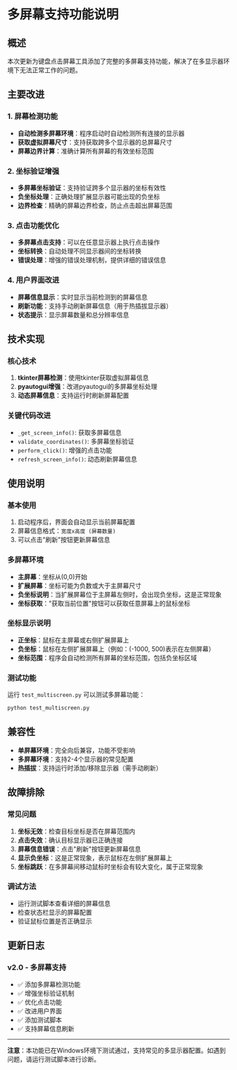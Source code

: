 # 多屏幕支持功能说明

## 概述

本次更新为键盘点击屏幕工具添加了完整的多屏幕支持功能，解决了在多显示器环境下无法正常工作的问题。

## 主要改进

### 1. 屏幕检测功能
- **自动检测多屏幕环境**：程序启动时自动检测所有连接的显示器
- **获取虚拟屏幕尺寸**：支持获取跨多个显示器的总屏幕尺寸
- **屏幕边界计算**：准确计算所有屏幕的有效坐标范围

### 2. 坐标验证增强
- **多屏幕坐标验证**：支持验证跨多个显示器的坐标有效性
- **负坐标处理**：正确处理扩展显示器可能出现的负坐标
- **边界检查**：精确的屏幕边界检查，防止点击超出屏幕范围

### 3. 点击功能优化
- **多屏幕点击支持**：可以在任意显示器上执行点击操作
- **坐标转换**：自动处理不同显示器间的坐标转换
- **错误处理**：增强的错误处理机制，提供详细的错误信息

### 4. 用户界面改进
- **屏幕信息显示**：实时显示当前检测到的屏幕信息
- **刷新功能**：支持手动刷新屏幕信息（用于热插拔显示器）
- **状态提示**：显示屏幕数量和总分辨率信息

## 技术实现

### 核心技术
1. **tkinter屏幕检测**：使用tkinter获取虚拟屏幕信息
2. **pyautogui增强**：改进pyautogui的多屏幕坐标处理
3. **动态屏幕信息**：支持运行时刷新屏幕配置

### 关键代码改进
- `_get_screen_info()`: 获取多屏幕信息
- `validate_coordinates()`: 多屏幕坐标验证
- `perform_click()`: 增强的点击功能
- `refresh_screen_info()`: 动态刷新屏幕信息

## 使用说明

### 基本使用
1. 启动程序后，界面会自动显示当前屏幕配置
2. 屏幕信息格式：`宽度x高度 (屏幕数量)`
3. 可以点击"刷新"按钮更新屏幕信息

### 多屏幕环境
- **主屏幕**：坐标从(0,0)开始
- **扩展屏幕**：坐标可能为负数或大于主屏幕尺寸
- **负坐标说明**：当扩展屏幕位于主屏幕左侧时，会出现负坐标，这是正常现象
- **坐标获取**："获取当前位置"按钮可以获取任意屏幕上的鼠标坐标

### 坐标显示说明
- **正坐标**：鼠标在主屏幕或右侧扩展屏幕上
- **负坐标**：鼠标在左侧扩展屏幕上（例如：(-1000, 500)表示在左侧屏幕）
- **坐标范围**：程序会自动检测所有屏幕的坐标范围，包括负坐标区域

### 测试功能
运行 `test_multiscreen.py` 可以测试多屏幕功能：
```bash
python test_multiscreen.py
```

## 兼容性

- **单屏幕环境**：完全向后兼容，功能不受影响
- **多屏幕环境**：支持2-4个显示器的常见配置
- **热插拔**：支持运行时添加/移除显示器（需手动刷新）

## 故障排除

### 常见问题
1. **坐标无效**：检查目标坐标是否在屏幕范围内
2. **点击失效**：确认目标显示器已正确连接
3. **屏幕信息错误**：点击"刷新"按钮更新屏幕信息
4. **显示负坐标**：这是正常现象，表示鼠标在左侧扩展屏幕上
5. **坐标跳跃**：在多屏幕间移动鼠标时坐标会有较大变化，属于正常现象

### 调试方法
- 运行测试脚本查看详细的屏幕信息
- 检查状态栏显示的屏幕配置
- 验证鼠标位置是否正确显示

## 更新日志

### v2.0 - 多屏幕支持
- ✅ 添加多屏幕检测功能
- ✅ 增强坐标验证机制
- ✅ 优化点击功能
- ✅ 改进用户界面
- ✅ 添加测试脚本
- ✅ 支持屏幕信息刷新

---

**注意**：本功能已在Windows环境下测试通过，支持常见的多显示器配置。如遇到问题，请运行测试脚本进行诊断。